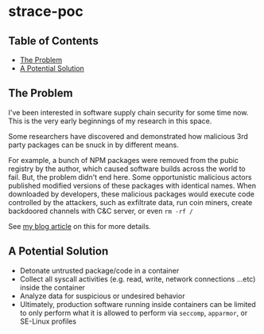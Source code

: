 # strace-poc

## Table of Contents

<!-- vim-markdown-toc GFM -->

* [The Problem](#the-problem)
* [A Potential Solution](#a-potential-solution)

<!-- vim-markdown-toc -->

## The Problem

I've been interested in software supply chain security for some time now. This
is the very early beginnings of my research in this space.

Some researchers have discovered and demonstrated how malicious 3rd party
packages can be snuck in by different means.

For example, a bunch of NPM packages were removed from the pubic registry by the
author, which caused software builds across the world to fail. But, the problem
didn't end here. Some opportunistic malicious actors published modified versions
of these packages with identical names. When downloaded by developers, these
malicious packages would execute code controlled by the attackers, such as
exfiltrate data, run coin miners, create backdoored channels with C&C server, or
even `rm -rf /`

See
[my blog article](https://github.com/petermbenjamin/blog/wiki/2018_04_12-Mitigating_Against_Malicious_3rd_Party_Packages)
on this for more details.

## A Potential Solution

* Detonate untrusted package/code in a container
* Collect all syscall activities (e.g. read, write, network connections ...etc)
  inside the container
* Analyze data for suspicious or undesired behavior
* Ultimately, production software running inside containers can be limited to
  only perform what it is allowed to perform via `seccomp`, `apparmor`, or
  SE-Linux profiles
